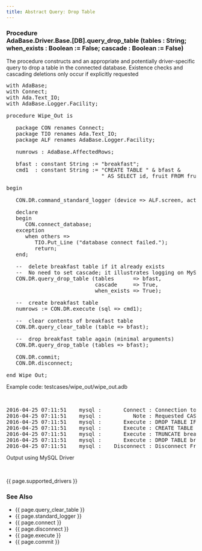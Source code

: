 ```yaml
---
title: Abstract Query: Drop Table
---
```


<div class="leftside">
<h3>Procedure<br/>
AdaBase.Driver.Base.[DB].query_drop_table (tables : String;
when_exists : Boolean := False; cascade : Boolean := False)</h3>
<p>The procedure constructs and an appropriate and potentially driver-specific
query to drop a table in the connected database. Existence checks and
cascading deletions only occur if explicitly requested</p>

<pre class="code">
with AdaBase;
with Connect;
with Ada.Text_IO;
with AdaBase.Logger.Facility;

procedure Wipe_Out is

   package CON renames Connect;
   package TIO renames Ada.Text_IO;
   package ALF renames AdaBase.Logger.Facility;

   numrows : AdaBase.AffectedRows;

   bfast : constant String := "breakfast";
   cmd1  : constant String := "CREATE TABLE " & bfast &
                              " AS SELECT id, fruit FROM fruits";

begin

   CON.DR.command_standard_logger (device => ALF.screen, action => ALF.attach);

   declare
   begin
      CON.connect_database;
   exception
      when others =>
         TIO.Put_Line ("database connect failed.");
         return;
   end;

   --  delete breakfast table if it already exists
   --  No need to set cascade; it illustrates logging on MySQL (only)
   CON.DR.query_drop_table (tables      => bfast,
                            cascade     => True,
                            when_exists => True);

   --  create breakfast table
   numrows := CON.DR.execute (sql => cmd1);

   --  clear contents of breakfast table
   CON.DR.query_clear_table (table => bfast);

   --  drop breakfast table again (minimal arguments)
   CON.DR.query_drop_table (tables => bfast);

   CON.DR.commit;
   CON.DR.disconnect;

end Wipe_Out;
</pre>
<p class="caption">Example code: testcases/wipe_out/wipe_out.adb</p>

<br/>
<pre class="output">
2016-04-25 07:11:51    mysql :       Connect : Connection to adabase_examples database succeeded.
2016-04-25 07:11:51    mysql :          Note : Requested CASCADE has no effect on MySQL
2016-04-25 07:11:51    mysql :       Execute : DROP TABLE IF EXISTS breakfast CASCADE
2016-04-25 07:11:51    mysql :       Execute : CREATE TABLE breakfast AS SELECT id, fruit FROM fruits
2016-04-25 07:11:51    mysql :       Execute : TRUNCATE breakfast
2016-04-25 07:11:51    mysql :       Execute : DROP TABLE breakfast
2016-04-25 07:11:51    mysql :    Disconnect : Disconnect From database
</pre>
<p class="caption">Output using MySQL Driver</p>
<br/>
<p>{{ page.supported_drivers }}</p>
</div>
<div class="sidenav">
  <h3>See Also</h3>
  <ul>
    <li>{{ page.query_clear_table }}</li>
    <li>{{ page.standard_logger }}</li>
    <li>{{ page.connect }}</li>
    <li>{{ page.disconnect }}</li>
    <li>{{ page.execute }}</li>
    <li>{{ page.commit }}</li>
  </ul>
</div>
